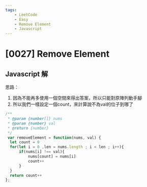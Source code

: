```yaml
---
tags: 
    - LeetCode
    - Easy
    - Remove Element
    - Javascript
---
```

# [0027] Remove Element
## Javascript 解
思路：
1. 因為不能再多使用一個空間來得出答案，所以只能對原陣列動手腳
2. 所以我們一樣設定一個count，來計算說不為val的位子到哪了
```javascript
/**
 * @param {number[]} nums
 * @param {number} val
 * @return {number}
 */
 var removeElement = function(nums, val) {
  let count = 0
  for(let i = 0 ,len = nums.length ; i < len ; i++){
      if(nums[i] !== val){
          nums[count] = nums[i]
          count++
      }
  }
  return count++
};
```

